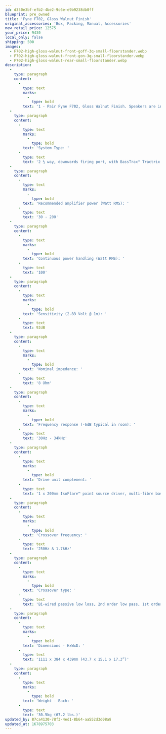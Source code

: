 ```yaml
---
id: d350e3bf-efb2-4be2-9c6e-e9b9238db0ff
blueprint: pre_owned
title: 'Fyne F702, Gloss Walnut Finish'
original_accessories: 'Box, Packing, Manual, Accessories'
new_retail_price: 12575
your_price: 9430
local_only: false
shipping: 500
images:
  - F702-high-gloss-walnut-front-goff-3q-small-floorstander.webp
  - F702-high-gloss-walnut-front-gon-3q-small-floorstander.webp
  - F702-high-gloss-walnut-rear-small-floorstander.webp
description:
  -
    type: paragraph
    content:
      -
        type: text
        marks:
          -
            type: bold
        text: '1 - Pair Fyne F702, Gloss Walnut Finish. Speakers are in excellent condition with original box, packing and accessories. Speakers sell as new for $12,575.00. Speakers are an easy load and efficient, which make them a great match for lower powered tubed amplifiers as well as any good solid state amplifier. Great imaging, dynamic and detailed.'
  -
    type: paragraph
    content:
      -
        type: text
        marks:
          -
            type: bold
        text: 'System Type: '
      -
        type: text
        text: '2 ½ way, downwards firing port, with BassTrax™ Tractrix diffuser*, twin cavity loading system'
  -
    type: paragraph
    content:
      -
        type: text
        marks:
          -
            type: bold
        text: 'Recommended amplifier power (Watt RMS): '
      -
        type: text
        text: '30 - 200'
  -
    type: paragraph
    content:
      -
        type: text
        marks:
          -
            type: bold
        text: 'Continuous power handling (Watt RMS): '
      -
        type: text
        text: '100'
  -
    type: paragraph
    content:
      -
        type: text
        marks:
          -
            type: bold
        text: 'Sensitivity (2.83 Volt @ 1m): '
      -
        type: text
        text: 92dB
  -
    type: paragraph
    content:
      -
        type: text
        marks:
          -
            type: bold
        text: 'Nominal impedance: '
      -
        type: text
        text: '8 Ohm'
  -
    type: paragraph
    content:
      -
        type: text
        marks:
          -
            type: bold
        text: 'Frequency response (-6dB typical in room): '
      -
        type: text
        text: '30Hz - 34kHz'
  -
    type: paragraph
    content:
      -
        type: text
        marks:
          -
            type: bold
        text: 'Drive unit complement: '
      -
        type: text
        text: '1 x 200mm IsoFlare™ point source driver, multi-fibre bass / midrange cone, FyneFlute™ surround with 25mm magnesium dome compression tweeter, neodymium magnet system . 1 x 200mm multi-fibre bass / midrange cone, FyneFlute™ surround.'
  -
    type: paragraph
    content:
      -
        type: text
        marks:
          -
            type: bold
        text: 'Crossover frequency: '
      -
        type: text
        text: '250Hz & 1.7kHz'
  -
    type: paragraph
    content:
      -
        type: text
        marks:
          -
            type: bold
        text: 'Crossover type: '
      -
        type: text
        text: 'Bi-wired passive low loss, 2nd order low pass, 1st order high pass, cryogenically treated'
  -
    type: paragraph
    content:
      -
        type: text
        marks:
          -
            type: bold
        text: 'Dimensions - HxWxD: '
      -
        type: text
        text: '1111 x 384 x 439mm (43.7 x 15.1 x 17.3”)'
  -
    type: paragraph
    content:
      -
        type: text
        marks:
          -
            type: bold
        text: 'Weight - Each: '
      -
        type: text
        text: '30.5kg (67.2 lbs.)'
updated_by: 87ca4130-78f3-4ed1-8b64-aa552d3d08a8
updated_at: 1678975703
---
```

